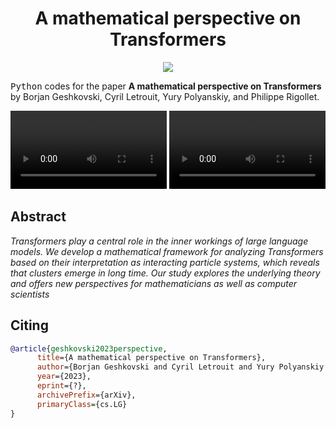 <!-- Title -->
<h1 align="center">
  A mathematical perspective on Transformers
</h1>

<p align="center">
  <a href="https://arxiv.org/abs/?">
  <img src="https://zenodo.org/badge/DOI/arxiv.org/abs/?.svg">
  </a>
</p>

<tt>Python</tt> codes for the paper 
**A mathematical perspective on Transformers** by Borjan Geshkovski, Cyril Letrouit, Yury Polyanskiy, and Philippe Rigollet. 


  <video width="250" controls>
  <source src="movies/1.mp4" type="video/mp4">
  </video>
  <video width="250" controls>
  <source src="movies/2.mp4" type="video/mp4">
  </video>


## Abstract

*Transformers play a central role in the inner workings of large language models. We develop a mathematical framework for analyzing Transformers based on their interpretation as interacting particle systems, which reveals that clusters emerge in long time. Our study explores the underlying theory and offers new perspectives for mathematicians as well as computer scientists*

## Citing

```bibtex
@article{geshkovski2023perspective,
      title={A mathematical perspective on Transformers}, 
      author={Borjan Geshkovski and Cyril Letrouit and Yury Polyanskiy and Philippe Rigollet},
      year={2023},
      eprint={?},
      archivePrefix={arXiv},
      primaryClass={cs.LG}
}
```

